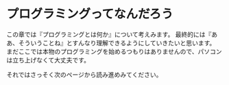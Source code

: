# プログラミングってなんだろう

この章では『プログラミングとは何か』について考えみます。
最終的には『ああ、そういうことね』とすんなり理解できるようにしていきたいと思います。
まだここでは本物のプログラミングを始めるつもりはありませんので、パソコンは立ち上げなくて大丈夫です。

それではさっそく次のページから読み進めみてください。
